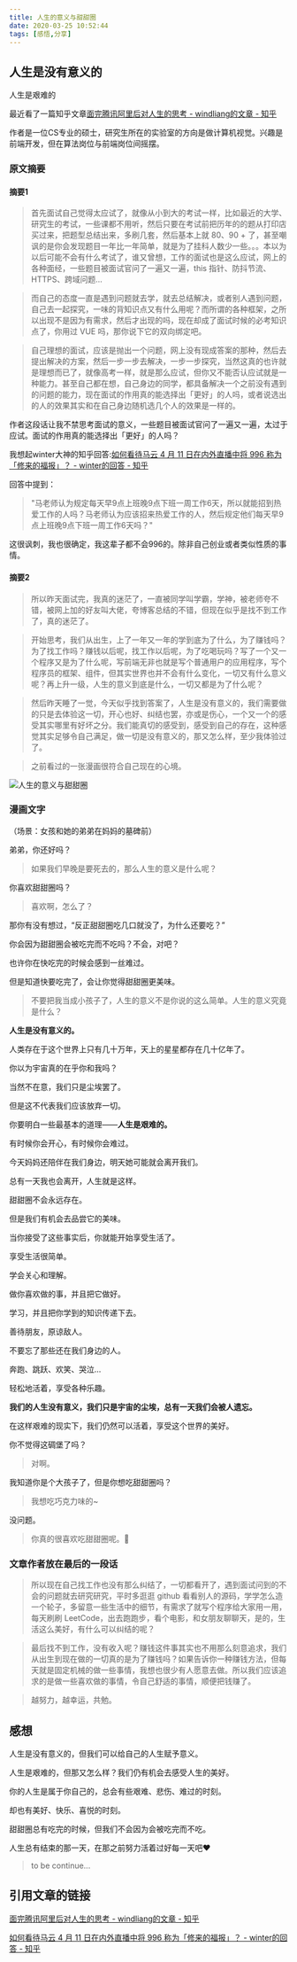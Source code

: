 ```yaml
---
title: 人生的意义与甜甜圈
date: 2020-03-25 10:52:44
tags: [感悟,分享]
---
```


## 人生是没有意义的

人生是艰难的

最近看了一篇知乎文章[面完腾讯阿里后对人生的思考 - windliang的文章 - 知乎](https://zhuanlan.zhihu.com/p/99181212)

作者是一位CS专业的硕士，研究生所在的实验室的方向是做计算机视觉。兴趣是前端开发，但在算法岗位与前端岗位间摇摆。

<!-- more -->

### 原文摘要

#### 摘要1

> 首先面试自己觉得太应试了，就像从小到大的考试一样，比如最近的大学、研究生的考试，一些课都不用听，然后只要在考试前把历年的的题从打印店买过来，把题型总结出来，多刷几套，然后基本上就 80、90 + 了，甚至嘲讽的是你会发现题目一年比一年简单，就是为了挂科人数少一些。。。本以为以后可能不会有什么考试了，谁又曾想，工作的面试也是这么应试，网上的各种面经，一些题目被面试官问了一遍又一遍，this 指针、防抖节流、HTTPS、跨域问题...

> 而自己的态度一直是遇到问题就去学，就去总结解决，或者别人遇到问题，自己去一起探究，一味的背知识点又有什么用呢？而所谓的各种框架，之所以出现不是因为有需求，然后才出现的吗，现在却成了面试时候的必考知识点了，你用过 VUE 吗，那你说下它的双向绑定吧。

> 自己理想的面试，应该是抛出一个问题，网上没有现成答案的那种，然后去提出解决的方案，然后一步一步去解决，一步一步探究，当然这真的也许就是理想而已了，就像高考一样，就是那么应试，但你又不能否认应试就是一种能力。甚至自己都在想，自己身边的同学，都具备解决一个之前没有遇到的问题的能力，现在面试的作用真的能选择出「更好」的人吗，或者说选出的人的效果其实和在自己身边随机选几个人的效果是一样的。


作者这段话让我不禁思考面试的意义，一些题目被面试官问了一遍又一遍，太过于应试。面试的作用真的能选择出「更好」的人吗？

我想起winter大神的知乎回答:[如何看待马云 4 月 11 日在内外直播中将 996 称为「修来的福报」？ - winter的回答 - 知乎](https://www.zhihu.com/question/319774219/answer/649135766)

回答中提到：

> "马老师认为规定每天早9点上班晚9点下班一周工作6天，所以就能招到热爱工作的人吗？马老师认为应该招来热爱工作的人，然后规定他们每天早9点上班晚9点下班一周工作6天吗？"

这很讽刺，我也很确定，我这辈子都不会996的。除非自己创业或者类似性质的事情。

#### 摘要2

> 所以昨天面试完，我真的迷茫了，一直被同学叫学霸，学神，被老师夸不错，被网上加的好友叫大佬，夸博客总结的不错，但现在似乎是找不到工作了，真的迷茫了。

> 开始思考，我们从出生，上了一年又一年的学到底为了什么，为了赚钱吗？为了找工作吗？赚钱以后呢，找工作以后呢，为了吃喝玩吗？写了一个又一个程序又是为了什么呢，写前端无非也就是写个普通用户的应用程序，写个程序员的框架、组件，但其实世界也并不会有什么变化，一切又有什么意义呢？再上升一级，人生的意义到底是什么，一切又都是为了什么呢？

> 然后昨天睡了一觉，今天似乎找到答案了，人生是没有意义的，我们需要做的只是去体验这一切，开心也好、纠结也罢，亦或是伤心，一个又一个的感受其实哪里有好坏之分。我们能真切的感受到，感受到自己的存在，这种感觉其实足够令自己满足，做一切是没有意义的，那又怎么样，至少我体验过了。

> 之前看过的一张漫画很符合自己现在的心境。

![人生的意义与甜甜圈](http://images.zhangpeng2k.com/img/人生没有意义.jpg)

### 漫画文字

（场景：女孩和她的弟弟在妈妈的墓碑前）

弟弟，你还好吗？

> 如果我们早晚是要死去的，那么人生的意义是什么呢？

你喜欢甜甜圈吗？

> 喜欢啊，怎么了？

那你有没有想过，“反正甜甜圈吃几口就没了，为什么还要吃？”

你会因为甜甜圈会被吃完而不吃吗？不会，对吧？

也许你在快吃完的时候会感到一丝难过。

但是知道快要吃完了，会让你觉得甜甜圈更美味。

> 不要把我当成小孩子了，人生的意义不是你说的这么简单。人生的意义究竟是什么？

**人生是没有意义的。**

人类存在于这个世界上只有几十万年，天上的星星都存在几十亿年了。

你以为宇宙真的在乎你和我吗？

当然不在意，我们只是尘埃罢了。

但是这不代表我们应该放弃一切。

你要明白一些最基本的道理——**人生是艰难的。**

有时候你会开心，有时候你会难过。

今天妈妈还陪伴在我们身边，明天她可能就会离开我们。

总有一天我也会离开，人生就是这样。

甜甜圈不会永远存在。

但是我们有机会去品尝它的美味。

当你接受了这些事实后，你就能开始享受生活了。

享受生活很简单。

学会关心和理解。

做你喜欢做的事，并且把它做好。

学习，并且把你学到的知识传递下去。

善待朋友，原谅敌人。

不要忘了那些还在我们身边的人。

奔跑、跳跃、欢笑、哭泣...

轻松地活着，享受各种乐趣。

**我们的人生没有意义，我们只是宇宙的尘埃，总有一天我们会被人遗忘。**

在这样艰难的现实下，我们仍然可以活着，享受这个世界的美好。

你不觉得这碉堡了吗？

> 对啊。

我知道你是个大孩子了，但是你想吃甜甜圈吗？

> 我想吃巧克力味的~

没问题。

> 你真的很喜欢吃甜甜圈呢。🍩


### 文章作者放在最后的一段话

> 所以现在自己找工作也没有那么纠结了，一切都看开了，遇到面试问到的不会的问题就去研究研究，平时多逛逛 github 看看别人的源码，学学怎么造一个轮子，多留意一些生活中的细节，有需求了就写个程序给大家用一用，每天刷刷 LeetCode，出去跑跑步，看个电影，和女朋友聊聊天，是的，生活这么美好，有什么可以纠结的呢？

> 最后找不到工作，没有收入呢？赚钱这件事其实也不用那么刻意追求，我们从出生到现在做的一切真的是为了赚钱吗？如果告诉你一种赚钱方法，但每天就是固定机械的做一些事情，我想也很少有人愿意去做。所以我们应该追求的是做一些喜欢做的事情，令自己舒适的事情，顺便把钱赚了。

> 越努力，越幸运，共勉。


## 感想

人生是没有意义的，但我们可以给自己的人生赋予意义。

人生是艰难的，但那又怎么样？我们仍有机会去感受人生的美好。

你的人生是属于你自己的，总会有些艰难、悲伤、难过的时刻。

却也有美好、快乐、喜悦的时刻。

甜甜圈总有吃完的时候，但我们不会因为会被吃完而不吃。

人生总有结束的那一天，在那之前努力活着过好每一天吧❤

> to be continue...



## 引用文章的链接

[面完腾讯阿里后对人生的思考 - windliang的文章 - 知乎](https://zhuanlan.zhihu.com/p/99181212)

[如何看待马云 4 月 11 日在内外直播中将 996 称为「修来的福报」？ - winter的回答 - 知乎](https://www.zhihu.com/question/319774219/answer/649135766)




